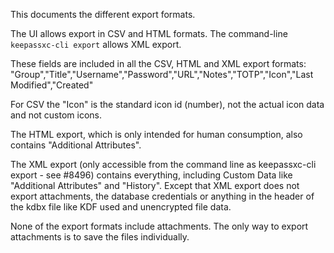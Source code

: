 This documents the different export formats.

The UI allows export in CSV and HTML formats. The command-line `keepassxc-cli
export` allows XML export.

These fields are included in all the CSV, HTML and XML export formats:
"Group","Title","Username","Password","URL","Notes","TOTP","Icon","Last
Modified","Created"

For CSV the "Icon" is the standard icon id (number), not the actual icon data and not custom icons.

The HTML export, which is only intended for human consumption, also contains
"Additional Attributes".

The XML export (only accessible from the command line as keepassxc-cli export -
see #8496) contains everything, including Custom Data like "Additional
Attributes" and "History". Except that XML export does not export attachments,
the database credentials or anything in the header of the kdbx file like KDF
used and unencrypted file data.

None of the export formats include attachments. The only way to export attachments
is to save the files individually.

